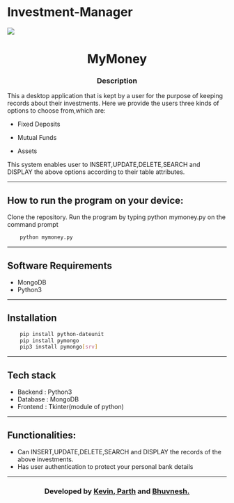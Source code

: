 # Investment-Manager


[![](https://img.shields.io/badge/Made_with-Python3-blue?style=for-the-badge&logo=python)](https://www.python.org "Python3")
<h1 align = 'center'> MyMoney</h1>

<h3 align = 'center'> Description</h3>
<p>This a desktop application that is kept by a user for the purpose of keeping records about their investments.
Here we provide the users three kinds of options to choose from,which are:</p>

- Fixed Deposits

- Mutual Funds

- Assets

This system enables user to INSERT,UPDATE,DELETE,SEARCH and DISPLAY the above options according to their table attributes.

------------------------------------------

## How to run the program on your device:
Clone the repository.
Run the program by typing python mymoney.py on the command prompt
```bash
    python mymoney.py
```
------------------------------------------

## Software Requirements
- MongoDB
- Python3

------------------------------------------

## Installation
```bash
    pip install python-dateunit
    pip install pymongo
    pip3 install pymongo[srv]
```
------------------------------------------

## Tech stack

- Backend : Python3
- Database : MongoDB
- Frontend : Tkinter(module of python)

------------------------------------------

## Functionalities:

- Can INSERT,UPDATE,DELETE,SEARCH and DISPLAY the records of the above investments.
- Has user authentication to protect your personal bank details

------------------------------------------
<h3 align="center"><b>Developed by <a href="https://github.com/KevinShahgit">Kevin</a>,<a href="https://github.com/Parth18Shah"> Parth</a> and <a href="https://github.com/bhuvnesh7">Bhuvnesh.</a></b></h1>





